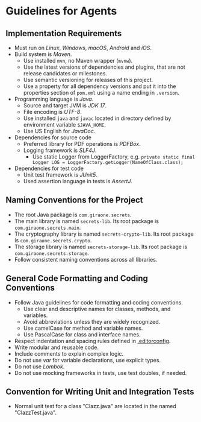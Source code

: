 # Guidelines for Agents

## Implementation Requirements

- Must run on *Linux*, *Windows*, *macOS*, *Android* and *iOS*.
- Build system is *Maven*.
  - Use installed `mvn`, no Maven wrapper (`mvnw`).
  - Use the latest versions of dependencies and plugins, that are not release candidates or milestones.
  - Use semantic versioning for releases of this project.
  - Use a property for all dependency versions and put it into the properties section of `pom.xml` using a name ending in `.version`.
- Programming language is *Java*.
  - Source and target JVM is *JDK 17*.
  - File encoding is *UTF-8*.
  - Use installed `java` and `javac` located in directory defined by environment variable `$JAVA_HOME`.
  - Use US English for *JavaDoc*.
- Dependencies for source code
  - Preferred library for PDF operations is *PDFBox*.
  - Logging framework is *SLF4J*.
    - Use static Logger from LoggerFactory, e.g. `private static final Logger LOG = LoggerFactory.getLogger(NameOfClass.class);`
- Dependencies for test code
  - Unit test framework is *JUnit5*.
  - Used assertion language in tests is *AssertJ*.

## Naming Conventions for the Project

- The root Java package is `com.giraone.secrets`.
- The main library is named `secrets-lib`. Its root package is `com.giraone.secrets.main`.
- The cryptography library is named `secrets-crypto-lib`. Its root package is `com.giraone.secrets.crypto`.
- The storage library is named `secrets-storage-lib`. Its root package is `com.giraone.secrets.storage`.
- Follow consistent naming conventions across all libraries.

## General Code Formatting and Coding Conventions

- Follow Java guidelines for code formatting and coding conventions.
  - Use clear and descriptive names for classes, methods, and variables.
  - Avoid abbreviations unless they are widely recognized.
  - Use camelCase for method and variable names.
  - Use PascalCase for class and interface names.
- Respect indentation and spacing rules defined in [.editorconfig](.editorconfig).
- Write modular and reusable code.
- Include comments to explain complex logic.
- Do not use *var* for variable declarations, use explicit types.
- Do not use *Lombok*.
- Do not use mocking frameworks in tests, use test doubles, if needed.


## Convention for Writing Unit and Integration Tests

- Normal unit test for a class "Clazz.java" are located in the named "ClazzTest.java".

